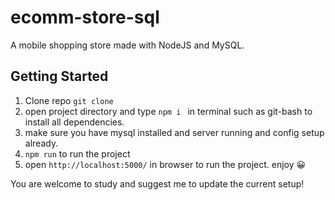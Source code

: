 # ecomm-store-sql

A mobile shopping store made with NodeJS and MySQL.

## Getting Started

  1. Clone repo `git clone`
  2. open project directory and type `npm i ` in terminal such as git-bash to install all dependencies.
  3. make sure you have mysql installed and server running and config setup already.
  4. `npm run` to run the project
  5. open `http://localhost:5000/` in browser to run the project. enjoy 😀
  
  
  You are welcome to study and suggest me to update the current setup!
